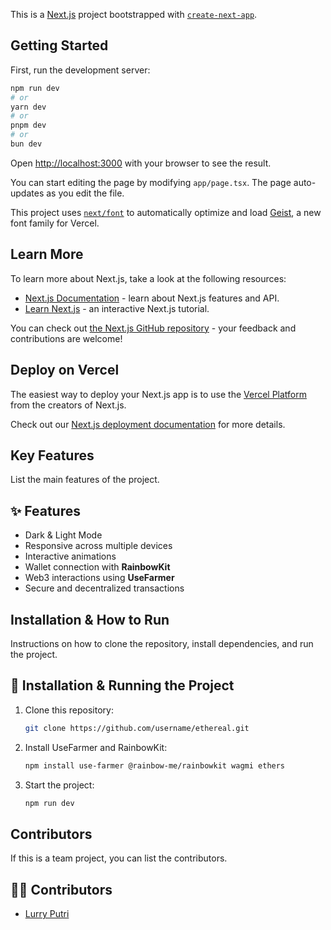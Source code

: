 This is a [Next.js](https://nextjs.org) project bootstrapped with [`create-next-app`](https://nextjs.org/docs/app/api-reference/cli/create-next-app).

## Getting Started

First, run the development server:

```bash
npm run dev
# or
yarn dev
# or
pnpm dev
# or
bun dev
```

Open [http://localhost:3000](http://localhost:3000) with your browser to see the result.

You can start editing the page by modifying `app/page.tsx`. The page auto-updates as you edit the file.

This project uses [`next/font`](https://nextjs.org/docs/app/building-your-application/optimizing/fonts) to automatically optimize and load [Geist](https://vercel.com/font), a new font family for Vercel.

## Learn More

To learn more about Next.js, take a look at the following resources:

- [Next.js Documentation](https://nextjs.org/docs) - learn about Next.js features and API.
- [Learn Next.js](https://nextjs.org/learn) - an interactive Next.js tutorial.

You can check out [the Next.js GitHub repository](https://github.com/vercel/next.js) - your feedback and contributions are welcome!

## Deploy on Vercel

The easiest way to deploy your Next.js app is to use the [Vercel Platform](https://vercel.com/new?utm_medium=default-template&filter=next.js&utm_source=create-next-app&utm_campaign=create-next-app-readme) from the creators of Next.js.

Check out our [Next.js deployment documentation](https://nextjs.org/docs/app/building-your-application/deploying) for more details.

## Key Features

List the main features of the project.
## ✨ Features
- Dark & Light Mode
- Responsive across multiple devices
- Interactive animations
- Wallet connection with **RainbowKit**
- Web3 interactions using **UseFarmer**
- Secure and decentralized transactions


## Installation & How to Run
Instructions on how to clone the repository, install dependencies, and run the project.

## 🚀 Installation & Running the Project
1. Clone this repository:
   ```sh
   git clone https://github.com/username/ethereal.git
   ```
2. Install UseFarmer and RainbowKit:
   ```sh
   npm install use-farmer @rainbow-me/rainbowkit wagmi ethers
   ```
   
3. Start the project:
   ```sh
   npm run dev
   ```

## Contributors
If this is a team project, you can list the contributors.
## 👨‍💻 Contributors
- [Lurry Putri](https://github.com/lurapril12)

   



